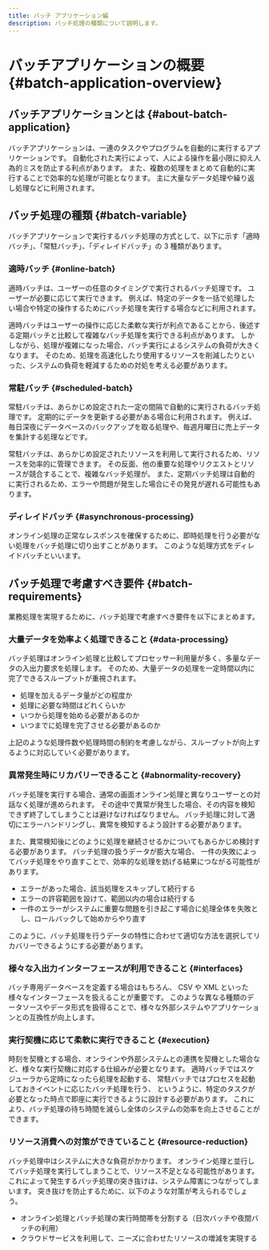 ```yaml
---
title: バッチ アプリケーション編
description: バッチ処理の種類について説明します。
---
```


# バッチアプリケーションの概要 {#batch-application-overview}

## バッチアプリケーションとは {#about-batch-application}

バッチアプリケーションは、一連のタスクやプログラムを自動的に実行するアプリケーションです。
自動化された実行によって、人による操作を最小限に抑え人為的ミスを防止する利点があります。
また、複数の処理をまとめて自動的に実行することで効率的な処理が可能となります。
主に大量なデータ処理や繰り返し処理などに利用されます。

## バッチ処理の種類 {#batch-variable}

バッチアプリケーションで実行するバッチ処理の方式として、以下に示す「適時バッチ」、「常駐バッチ」、「ディレイドバッチ」の 3 種類があります。

### 適時バッチ {#online-batch}

適時バッチは、ユーザーの任意のタイミングで実行されるバッチ処理です。
ユーザーが必要に応じて実行できます。
例えば、特定のデータを一括で処理したい場合や特定の操作するためにバッチ処理を実行する場合などに利用されます。

適時バッチはユーザーの操作に応じた柔軟な実行が利点であることから、後述する定期バッチと比較して複雑なバッチ処理を実行できる利点があります。
しかしながら、処理が複雑になった場合、バッチ実行によるシステムの負荷が大きくなります。
そのため、処理を高速化したり使用するリソースを削減したりといった、システムの負荷を軽減するための対処を考える必要があります。

### 常駐バッチ {#scheduled-batch}

常駐バッチは、あらかじめ設定された一定の間隔で自動的に実行されるバッチ処理です。
定期的にデータを更新する必要がある場合に利用されます。
例えば、毎日深夜にデータベースのバックアップを取る処理や、毎週月曜日に売上データを集計する処理などです。

常駐バッチは、あらかじめ設定されたリソースを利用して実行されるため、リソースを効率的に管理できます。
その反面、他の重要な処理やリクエストとリソースが競合することで、複雑なバッチ処理が。
また、定期バッチ処理は自動的に実行されるため、エラーや問題が発生した場合にその発見が遅れる可能性もあります。

### ディレイドバッチ {#asynchronous-processing}

オンライン処理の正常なレスポンスを確保するために、即時処理を行う必要がない処理をバッチ処理に切り出すことがあります。
このような処理方式をディレイドバッチといいます。

## バッチ処理で考慮すべき要件 {#batch-requirements}

業務処理を実現するために、バッチ処理で考慮すべき要件を以下にまとめます。

### 大量データを効率よく処理できること {#data-processing}

バッチ処理はオンライン処理と比較してプロセッサー利用量が多く、多量なデータの入出力要求を処理します。
そのため、大量データの処理を一定時間以内に完了できるスループットが重視されます。

- 処理を加えるデータ量がどの程度か
- 処理に必要な時間はどれくらいか
- いつから処理を始める必要があるのか
- いつまでに処理を完了させる必要があるのか

上記のような処理件数や処理時間の制約を考慮しながら、スループットが向上するように対応していく必要があります。

### 異常発生時にリカバリーできること {#abnormality-recovery}

バッチ処理を実行する場合、通常の画面オンライン処理と異なりユーザーとの対話なく処理が進められます。
その途中で異常が発生した場合、その内容を検知できず終了してしまうことは避けなければなりません。
バッチ処理に対して適切にエラーハンドリングし、異常を検知するよう設計する必要があります。

また、異常検知後にどのように処理を継続させるかについてもあらかじめ検討する必要があります。
バッチ処理の扱うデータが膨大な場合、 一件の失敗によってバッチ処理をやり直すことで、効率的な処理を妨げる結果につながる可能性があります。

- エラーがあった場合、該当処理をスキップして続行する
- エラーの許容範囲を設けて、範囲以内の場合は続行する
- 一件のエラーがシステムに重要な問題を引き起こす場合に処理全体を失敗とし、ロールバックして始めからやり直す

このように、バッチ処理を行うデータの特性に合わせて適切な方法を選択してリカバリーできるようにする必要があります。

### 様々な入出力インターフェースが利用できること {#interfaces}

バッチ専用データベースを定義する場合はもちろん、 CSV や XML といった様々なインターフェースを扱えることが重要です。
このような異なる種類のデータソースやデータ形式を扱得ることで、様々な外部システムやアプリケーションとの互換性が向上します。

### 実行契機に応じて柔軟に実行できること {#execution}

時刻を契機とする場合、オンラインや外部システムとの連携を契機とした場合など、様々な実行契機に対応する仕組みが必要となります。
適時バッチではスケジューラから定時になったら処理を起動する、 常駐バッチではプロセスを起動しておきイベントに応じたバッチ処理を行う、
というように、特定のタスクが必要となった時点で即座に実行できるように設計する必要があります。
これにより、バッチ処理の待ち時間を減らし全体のシステムの効率を向上させることができます。

### リソース消費への対策ができていること {#resource-reduction}

バッチ処理中はシステムに大きな負荷がかかります。
オンライン処理と並行してバッチ処理を実行してしまうことで、リソース不足となる可能性があります。
これによって発生するバッチ処理の突き抜けは、システム障害につながってしまいます。
突き抜けを防止するために、以下のような対策が考えられるでしょう。

- オンライン処理とバッチ処理の実行時間帯を分割する（日次バッチや夜間バッチの利用）
- クラウドサービスを利用して、ニーズに合わせたリソースの増減を実現する
